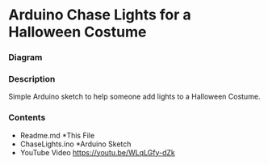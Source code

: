 # Arduino Chase Lights for a Halloween Costume
### Diagram


### Description
Simple Arduino sketch to help someone add lights to a Halloween Costume.

### Contents
- Readme.md *This File
- ChaseLights.ino *Arduino Sketch
- YouTube Video https://youtu.be/WLqLGfy-dZk
